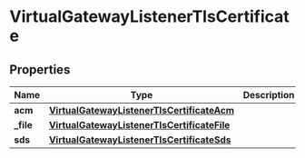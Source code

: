 

# VirtualGatewayListenerTlsCertificate


## Properties

| Name | Type | Description | Notes |
|------------ | ------------- | ------------- | -------------|
|**acm** | [**VirtualGatewayListenerTlsCertificateAcm**](VirtualGatewayListenerTlsCertificateAcm.md) |  |  [optional] |
|**_file** | [**VirtualGatewayListenerTlsCertificateFile**](VirtualGatewayListenerTlsCertificateFile.md) |  |  [optional] |
|**sds** | [**VirtualGatewayListenerTlsCertificateSds**](VirtualGatewayListenerTlsCertificateSds.md) |  |  [optional] |



